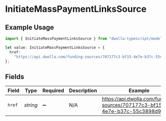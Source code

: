 # InitiateMassPaymentLinksSource

## Example Usage

```typescript
import { InitiateMassPaymentLinksSource } from "dwolla-typescript/models/operations";

let value: InitiateMassPaymentLinksSource = {
  href:
    "https://api.dwolla.com/funding-sources/707177c3-bf15-4e7e-b37c-55c3898d9bf4",
};
```

## Fields

| Field                                                                       | Type                                                                        | Required                                                                    | Description                                                                 | Example                                                                     |
| --------------------------------------------------------------------------- | --------------------------------------------------------------------------- | --------------------------------------------------------------------------- | --------------------------------------------------------------------------- | --------------------------------------------------------------------------- |
| `href`                                                                      | *string*                                                                    | :heavy_minus_sign:                                                          | N/A                                                                         | https://api.dwolla.com/funding-sources/707177c3-bf15-4e7e-b37c-55c3898d9bf4 |